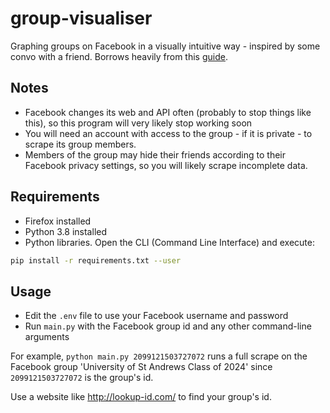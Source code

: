 # group-visualiser

Graphing groups on Facebook in a visually intuitive way - inspired by some convo with a friend. Borrows heavily from this [guide](https://medium.com/analytics-vidhya/read-your-network-of-friends-in-facebook-by-scraping-with-python-a012adabb713).

## Notes

- Facebook changes its web and API often (probably to stop things like this), so this program will very likely stop working soon
- You will need an account with access to the group - if it is private - to scrape its group members.
- Members of the group may hide their friends according to their Facebook privacy settings, so you will likely scrape incomplete data.

## Requirements

- Firefox installed
- Python 3.8 installed
- Python libraries. Open the CLI (Command Line Interface) and execute:

```bash
pip install -r requirements.txt --user
```

## Usage

- Edit the `.env` file to use your Facebook username and password
- Run `main.py` with the Facebook group id and any other command-line arguments

For example, `python main.py 2099121503727072` runs a full scrape on the Facebook group 'University of St Andrews Class of 2024' since `2099121503727072` is the group's id.

Use a website like <http://lookup-id.com/> to find your group's id.
